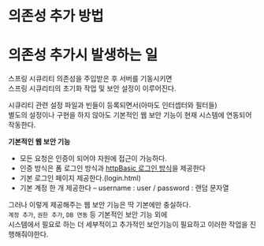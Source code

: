 # 의존성 추가 방법

# 의존성 추가시 발생하는 일
       
스프링 시큐리티 의존성을 주입받은 후 서버를 기동시키면          
스프링 시큐리티의 초기화 작업 및 보안 설정이 이루어진다.             
         
시큐리티 관련 설정 파일과 빈들이 등록되면서(아마도 인터셉터와 필터들)          
별도의 설정이나 구현을 하지 않아도 기본적인 웹 보안 기능이 현재 시스템에 연동되어 작동한다.       
   
**기본적인 웹 보안 기능**     
* 모든 요청은 인증이 되어야 자원에 접근이 가능하다.      
* 인증 방식은 폼 로그인 방식과 [httpBasic 로그인 방식](https://ncucu.me/125)을 제공한다
* 기본 로그인 페이지 제공한다.(login.html)         
* 기본 계정 한 개 제공한다 – username : user / password : 랜덤 문자열     
    
그러나 이렇게 제공해주는 웹 보안 기능은 딱 기본에만 충실하다.          
`계정 추가`, `권한 추가`, `DB 연동` 등 기본적인 보안 기능 외에       
시스템에서 필요로 하는 더 세부적이고 추가적인 보안기능이 필요하고 이러한 작업을 진행해줘야한다.        



